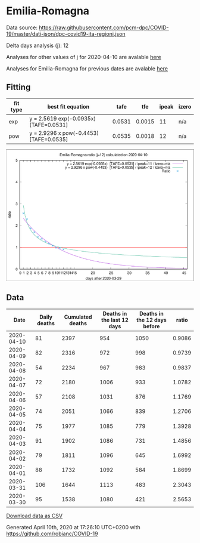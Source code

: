 # Emilia-Romagna

Data source: https://raw.githubusercontent.com/pcm-dpc/COVID-19/master/dati-json/dpc-covid19-ita-regioni.json

Delta days analysis (j): 12

Analyses for other values of j for 2020-04-10 are avalable [here](../README.md)

Analyses for Emilia-Romagna for previous dates are avalable [here](../../README.md)

## Fitting 
|fit type|best fit equation|tafe|tfe|ipeak|izero|
|-------|-----|--------|------|---|---|
|exp|y = 2.5619 exp(-0.0935x)  [TAFE=0.0531]|0.0531|0.0015|11|n/a|
|pow|y = 2.9296 x pow(-0.4453)  [TAFE=0.0535]|0.0535|0.0018|12|n/a|

![Plot](COVID-19_emilia-romagna_j12_2020-04-10.png)

## Data
|Date|Daily deaths|Cumulated deaths|Deaths in the last 12 days|Deaths in the 12 days before|ratio|
|----|----------|-----------|-------|--------------------|-----|
|2020-04-10|81|2397|954|1050|0.9086|
|2020-04-09|82|2316|972|998|0.9739|
|2020-04-08|54|2234|967|983|0.9837|
|2020-04-07|72|2180|1006|933|1.0782|
|2020-04-06|57|2108|1031|876|1.1769|
|2020-04-05|74|2051|1066|839|1.2706|
|2020-04-04|75|1977|1085|779|1.3928|
|2020-04-03|91|1902|1086|731|1.4856|
|2020-04-02|79|1811|1096|645|1.6992|
|2020-04-01|88|1732|1092|584|1.8699|
|2020-03-31|106|1644|1113|483|2.3043|
|2020-03-30|95|1538|1080|421|2.5653|

[Download data as CSV](COVID-19_emilia-romagna_j12_2020-04-10.csv)

Generated April 10th, 2020 at 17:26:10 UTC+0200 with https://github.com/robianc/COVID-19
